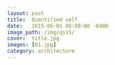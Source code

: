 ```yaml
---
layout: post
title:  Quantified self
date:   2015-06-01 00:00:00 -0400
image_path:	/img/qs15/
cover:  title.jpg
images: [01.jpg]
category: architecture
---
```


